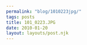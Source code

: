 ```yaml
---
permalink: "blog/1010223jpg/"
tags: posts
title: 101_0223.JPG
date: 2010-01-20
layout: layouts/post.njk
---
```


